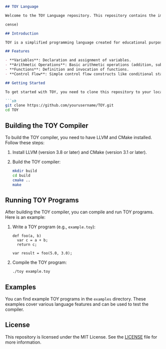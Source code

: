 
```markdown
## TOY Language

Welcome to the TOY Language repository. This repository contains the implementation of the TOY language, a simple educational programming language designed to demonstrate compiler development using LLVM.

cense)

## Introduction

TOY is a simplified programming language created for educational purposes. It is designed to help learners understand the fundamental concepts of compiler construction and how to utilize the LLVM framework for generating intermediate representation (IR) and performing optimizations.

## Features

- **Variables**: Declaration and assignment of variables.
- **Arithmetic Operations**: Basic arithmetic operations (addition, subtraction, multiplication, division).
- **Functions**: Definition and invocation of functions.
- **Control Flow**: Simple control flow constructs like conditional statements and loops.

## Getting Started

To get started with TOY, you need to clone this repository to your local machine:

```sh
git clone https://github.com/yourusername/TOY.git
cd TOY
```

## Building the TOY Compiler

To build the TOY compiler, you need to have LLVM and CMake installed. Follow these steps:

1. Install LLVM (version 3.8 or later) and CMake (version 3.1 or later).

2. Build the TOY compiler:

    ```sh
    mkdir build
    cd build
    cmake ..
    make
    ```

## Running TOY Programs

After building the TOY compiler, you can compile and run TOY programs. Here is an example:

1. Write a TOY program (e.g., `example.toy`):

    ```toy
    def foo(a, b)
      var c = a + b;
      return c;

    var result = foo(5.0, 3.0);
    ```

2. Compile the TOY program:

    ```sh
    ./toy example.toy
    ```

## Examples

You can find example TOY programs in the `examples` directory. These examples cover various language features and can be used to test the compiler.



## License

This repository is licensed under the MIT License. See the [LICENSE](LICENSE) file for more information.
```

